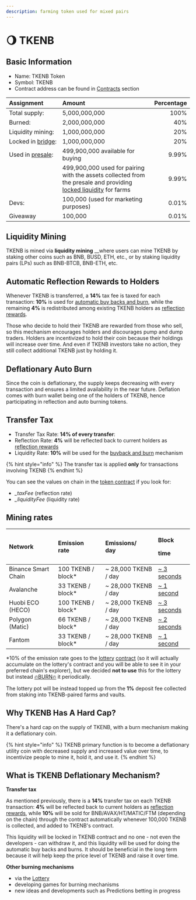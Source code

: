 ```yaml
---
description: farming token used for mixed pairs
---
```


# 🌖 TKENB

## Basic Information <a id="basic-information"></a>

* Name: TKENB Token
* Symbol: TKENB
* Contract address can be found in [Contracts](contracts.md) section

| Assignment | Amount | Percentage |
| :--- | :--- | ---: |
| Total supply: | 5,000,000,000 | 100% |
| Burned: | 2,000,000,000 | 40% |
| Liquidity mining: | 1,000,000,000 | 20% |
| Locked in [bridge](https://github.com/zedatgithub/pancake-docs/tree/69f12926d7970e4756d48e399e4ed4a8a952acfe/tokenomics/features/token-bridge.md): | 1,000,000,000 | 20% |
| Used in [presale](https://github.com/zedatgithub/pancake-docs/tree/69f12926d7970e4756d48e399e4ed4a8a952acfe/tokenomics/presale.md): | 499,900,000 available for buying | 9.99% |
|  | 499,900,000 used for pairing with the assets collected  from the presale and providing [locked liquidity](https://github.com/zedatgithub/pancake-docs/tree/69f12926d7970e4756d48e399e4ed4a8a952acfe/tokenomics/features/locked-liquidity.md) for farms | 9.99% |
| Devs: | 100,000 \(used for marketing purposes\) | 0.01% |
| Giveaway | 100,000 | 0.01% |

## **Liquidity Mining**

TKENB is mined via **liquidity mining** \_\_where users can mine TKENB by staking other coins such as BNB, BUSD, ETH, etc., or by staking liquidity pairs \(LPs\) such as BNB-BTCB, BNB-ETH, etc.

## **Automatic Reflection Rewards to Holders**

Whenever TKENB is transferred, a **14%** tax fee is taxed for each transaction: **10%** is used for [automatic buy backs and burn](../features/automatic-burning.md), while the remaining **4%** is redistributed among existing TKENB holders as [reflection rewards](reflection-rewards.md).

Those who decide to hold their TKENB are rewarded from those who sell, so this mechanism encourages holders and discourages pump and dump traders. Holders are incentivized to hold their coin because their holdings will increase over time. And even if TKENB investors take no action, they still collect additional TKENB just by holding it.

## **Deflationary Auto Burn**

Since the coin is deflationary, the supply keeps decreasing with every transaction and ensures a limited availability in the near future. Deflation comes with burn wallet being one of the holders of TKENB, hence participating in reflection and auto burning tokens.

## Transfer Tax <a id="transfer-tax"></a>

* Transfer Tax Rate: **14% of every transfer**:
* Reflection Rate: **4%** will be reflected back to current holders as [reflection rewards](reflection-rewards.md)
* Liquidity Rate: **10%** will be used for the [buyback and burn](../features/automatic-burning.md) mechanism

{% hint style="info" %}
The transfer tax is applied **only** for transactions involving TKENB
{% endhint %}

You can see the values on chain in the [token contract](contracts.md) if you look for:

* _\_taxFee_ \(reflection rate\)
* _\_liquidityFee_ \(liquidity rate\)

## Mining rates <a id="emission-rate"></a>

<table>
  <thead>
    <tr>
      <th style="text-align:left">Network</th>
      <th style="text-align:left">Emission
        <br />rate</th>
      <th style="text-align:left">Emissions/
        <br />day</th>
      <th style="text-align:left">
        <p>Block</p>
        <p>time</p>
      </th>
    </tr>
  </thead>
  <tbody>
    <tr>
      <td style="text-align:left">Binance Smart Chain</td>
      <td style="text-align:left">100 TKENB / block*</td>
      <td style="text-align:left">~ 28,000 TKENB / day</td>
      <td style="text-align:left"><a href="https://bscscan.com/chart/blocktime">~ 3 seconds</a>
      </td>
    </tr>
    <tr>
      <td style="text-align:left">Avalanche</td>
      <td style="text-align:left">33 TKENB / block*</td>
      <td style="text-align:left">~ 28,000 TKENB / day</td>
      <td style="text-align:left"><a href="https://cchain.explorer.avax.network/">~ 1 second</a>
      </td>
    </tr>
    <tr>
      <td style="text-align:left">Huobi ECO (HECO)</td>
      <td style="text-align:left">100 TKENB / block*</td>
      <td style="text-align:left">~ 28,000 TKENB / day</td>
      <td style="text-align:left"><a href="https://hecoinfo.com/chart/blocktime">~ 3 seconds</a>
      </td>
    </tr>
    <tr>
      <td style="text-align:left">Polygon (Matic)</td>
      <td style="text-align:left">66 TKENB / block*</td>
      <td style="text-align:left">~ 28,000 TKENB / day</td>
      <td style="text-align:left"><a href="https://polygonscan.com/chart/blocktime">~ 2 seconds</a>
      </td>
    </tr>
    <tr>
      <td style="text-align:left">Fantom</td>
      <td style="text-align:left">33 TKENB / block*</td>
      <td style="text-align:left">~ 28,000 TKENB / day</td>
      <td style="text-align:left"><a href="https://ftmscan.com/chart/blocktime">~ 1 second</a>
      </td>
    </tr>
  </tbody>
</table>

\*10% of the emission rate goes to the [lottery](../features/lottery.md) [contract](contracts.md) \(so it will actually accumulate on the lottery's contract and you will be able to see it in your preferred chain's explorer\), but we decided **not to use** this for the lottery but instead [🔥BURN🔥](https://testnet.bscscan.com/token/0x8a5a76401ada8998603d982d8343752fec75972b?a=0x000000000000000000000000000000000000dEaD) it periodically.

The lottery pot will be instead topped up from the **1%** deposit fee collected from staking into TKENB-paired farms and vaults.

## Why TKENB Has A Hard Cap?

There's a hard cap on the supply of TKENB, with a burn mechanism making it a deflationary coin.

{% hint style="info" %}
TKENB primary function is to become a deflationary utility coin with decreased supply and increased value over time, to incentivize people to mine it, hold it, and use it.
{% endhint %}

## What is TKENB Deflationary Mechanism?

**Transfer tax**

As mentioned previously, there is a **14%** transfer tax on each TKENB transaction: **4%** will be reflected back to current holders as [reflection rewards](reflection-rewards.md), while **10%** will be sold for BNB/AVAX/HT/MATIC/FTM \(depending on the chain\) through the contract automatically whenever 100,000 TKENB is collected, and added to TKENB's contract.

This liquidity will be locked in TKENB contract and no one - not even the developers - can withdraw it, and this liquidity will be used for doing the automatic buy backs and burns. It should be beneficial in the long term because it will help keep the price level of TKENB and raise it over time.

**Other burning mechanisms**

* via the [Lottery](../features/lottery.md)
* developing games for burning mechanisms
* new ideas and developments such as Predictions betting in progress

